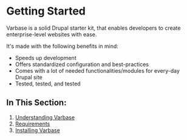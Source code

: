 # Getting Started

Varbase is a solid Drupal starter kit, that enables developers to create enterprise-level websites with ease.

It's made with the following benefits in mind:

* Speeds up development
* Offers standardized configuration and best-practices
* Comes with a lot of needed functionalities/modules for every-day Drupal site
* Tested, tested, and tested

## In This Section:

1. [Understanding Varbase](understanding-varbase.md)
2. [Requirements](requirements.md)
3. [Installing Varbase](installing-varbase/)

